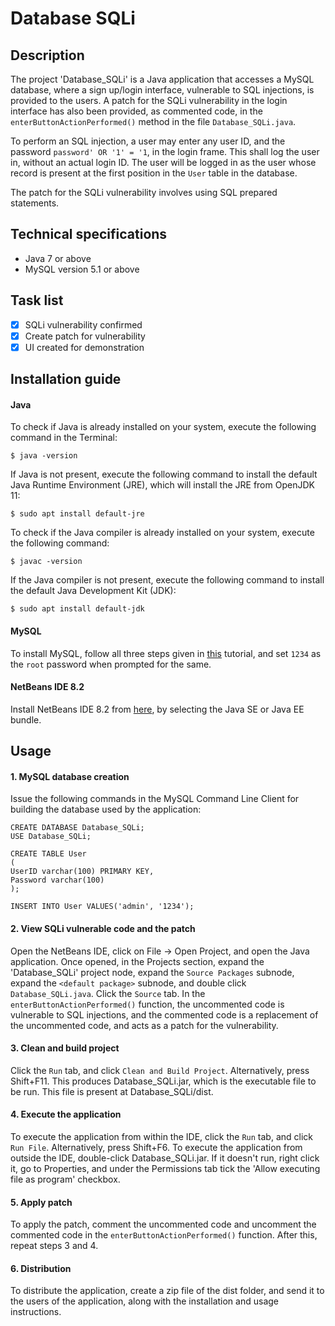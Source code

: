 # Database SQLi
## Description
The project 'Database_SQLi' is a Java application that accesses a MySQL database, where a sign up/login interface, vulnerable to SQL injections, is provided to the users.
A patch for the SQLi vulnerability in the login interface has also been provided, as commented code, in the `enterButtonActionPerformed()` method in the file `Database_SQLi.java`.

To perform an SQL injection, a user may enter any user ID, and the password `password' OR '1' = '1`, in the login frame. This shall log the user in, without an actual login ID. The user will be logged in as the user whose record is present at the first position in the `User` table in the database.

The patch for the SQLi vulnerability involves using SQL prepared statements.

## Technical specifications
* Java 7 or above
* MySQL version 5.1 or above

## Task list
- [x] SQLi vulnerability confirmed
- [x] Create patch for vulnerability
- [x] UI created for demonstration

## Installation guide

#### Java
To check if Java is already installed on your system, execute the following command in the Terminal:
```
$ java -version
```

If Java is not present, execute the following command to install the default Java Runtime Environment (JRE), which will install the JRE from OpenJDK 11:
```
$ sudo apt install default-jre
```

To check if the Java compiler is already installed on your system, execute the following command:
```
$ javac -version
```

If the Java compiler is not present, execute the following command to install the default Java Development Kit (JDK):
```
$ sudo apt install default-jdk
```

#### MySQL
To install MySQL, follow all three steps given in [this](https://www.digitalocean.com/community/tutorials/how-to-install-mysql-on-ubuntu-18-04) tutorial, and set `1234` as the `root` password when prompted for the same.

#### NetBeans IDE 8.2
Install NetBeans IDE 8.2 from [here](https://netbeans.org/downloads/old/8.2/), by selecting the Java SE or Java EE bundle.

## Usage

#### 1. MySQL database creation

Issue the following commands in the MySQL Command Line Client for building the database used by the application:
```
CREATE DATABASE Database_SQLi;
USE Database_SQLi;

CREATE TABLE User
(
UserID varchar(100) PRIMARY KEY,
Password varchar(100)
);

INSERT INTO User VALUES('admin', '1234');
```

#### 2. View SQLi vulnerable code and the patch

Open the NetBeans IDE, click on File -> Open Project, and open the Java application. Once opened, in the Projects section, expand the 'Database_SQLi' project node, expand the `Source Packages` subnode, expand the `<default package>` subnode, and double click `Database_SQLi.java`. Click the `Source` tab. In the `enterButtonActionPerformed()` function, the uncommented code is vulnerable to SQL injections, and the commented code is a replacement of the uncommented code, and acts as a patch for the vulnerability.

#### 3. Clean and build project

Click the `Run` tab, and click `Clean and Build Project`. Alternatively, press Shift+F11. This produces Database_SQLi.jar, which is the executable file to be run. This file is present at Database_SQLi/dist.

#### 4. Execute the application

To execute the application from within the IDE, click the `Run` tab, and click `Run File`. Alternatively, press Shift+F6.
To execute the application from outside the IDE, double-click Database_SQLi.jar. If it doesn't run, right click it, go to Properties, and under the Permissions tab tick the 'Allow executing file as program' checkbox.

#### 5. Apply patch

To apply the patch, comment the uncommented code and uncomment the commented code in the `enterButtonActionPerformed()` function. After this, repeat steps 3 and 4.

#### 6. Distribution

To distribute the application, create a zip file of the dist folder, and send it to the users of the application, along with the installation and usage instructions.
